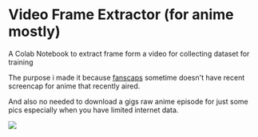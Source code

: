 # Video Frame Extractor (for anime mostly)
 A Colab Notebook to extract frame form a video for collecting dataset for training <p>
The purpose i made it because [fanscaps](https://fancaps.net/) sometime doesn't have recent screencap for anime that recently aired. <p>
And also no needed to download a gigs raw anime episode for just some pics especially when you have limited internet data. 

[![](https://img.shields.io/static/v1?message=Open%20in%20Colab&logo=googlecolab&labelColor=5c5c5c&color=0f80c1&label=%20&style=for-the-badge)](https://colab.research.google.com/github/DEX-1101/Video-Frame-Extractor/blob/main/Frame_Extractor_Colab.ipynb) 

